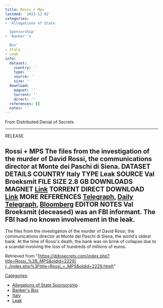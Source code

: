 ```yaml
---
title: Rossi + Mps
lastmod: '2023-12-02'
categories:
- 'Allegations of State

  Sponsorship'
- 'Banker''s

  Box'
- Italy
- Leak
info:
  dataset:
    country: ''
    type: ''
    source: ''
    size: ''
  download:
    magnet: ''
    torrent: ''
    direct: ''
  references: []
  notes: ''
---
```




From Distributed Denial of Secrets

---
RELEASE

**Rossi + MPS**
The files from the investigation of the murder of David Rossi, the communications director at Monte dei Paschi di Siena.
DATASET DETAILS
**COUNTRY** Italy
**TYPE** Leak
**SOURCE** Val Broeksmit
**FILE SIZE** 2.8 GB
DOWNLOADS
**MAGNET** [Link](magnet:?xt=urn:btih:1ED5A002CE3F6638BA2F9DC20608849947A9E6A3&dn=Rossi+++MPS&tr=udp://tracker.leechers-paradise.org:6969&tr=udp://zer0day.ch:1337&tr=udp://open.demonii.com:1337&tr=udp://tracker.coppersurfer.tk:6969&tr=udp://tracker.leechers-paradise.org:6969&tr=udp://open.demonii.com:1337&tr=udp://tracker.coppersurfer.tk:6969&tr=udp://tracker.openbittorrent.com:80&tr=udp://exodus.desync.com:6969&tr=udp://tracker.coppersurfer.tk:6969&tr=udp://tracker.leechers-paradise.org:6969&tr=udp://zer0day.ch:1337&tr=udp://open.demonii.com:1337&tr=udp://tracker.coppersurfer.tk:6969&tr=udp://tracker.leechers-paradise.org:6969&tr=udp://open.demonii.com:1337&tr=udp://tracker.coppersurfer.tk:6969&tr=udp://tracker.openbittorrent.com:80&tr=udp://exodus.desync.com:6969&tr=udp://open.demonii.com:1337&tr=udp://tracker.coppersurfer.tk:6969&tr=udp://tracker.leechers-paradise.org:6969&tr=udp://tracker.openbittorrent.com:80&tr=udp://open.demonii.com:1337&tr=udp://exodus.desync.com:6969&tr=udp://tracker.openbittorrent.com:80&tr=udp://exodus.desync.com:6969)
**TORRENT**
**DIRECT DOWNLOAD** [Link](https://data.ddosecrets.com/Rossi%20+%20MPS/)
MORE
**REFERENCES**
[Telegraph](https://www.telegraph.co.uk/news/2016/03/23/mysterious-death-of-italian-banking-executive-to-be-re-examined/), [Daily Telegraph](https://www.dailytelegraph.com.au/business/questions-over-spate-of-suicides-among-deutsche-bank-executives/news-story/a5c78b347192c143ccf2a9bf8c5f954e), [Bloomberg](https://www.bloomberg.com/news/features/2017-01-19/how-deutsche-bank-made-367-million-disappear)
**EDITOR NOTES**
Val Broeksmit (deceased) was an FBI informant. The FBI had no known involvement in the leak.
---

The files from the investigation of the murder of David Rossi, the
communications director at Monte dei Paschi di Siena, the world's oldest
bank. At the time of Rossi's death, the bank was on brink of collapse
due to a scandal involving the loss of hundreds of millions of euros.

Retrieved from
"[https://ddosecrets.com/index.php?title=Rossi_%2B_MPS&oldid=2229](../index.php%3Ftitle=Rossi_+_MPS&oldid=2229.html)"

[Categories](./Special:Categories.html "Special:Categories"):

- [Allegations of State
Sponsorship](./Category:Allegations_of_State_Sponsorship.html "Category:Allegations of State Sponsorship")
- [Banker's
Box](./Category:Banker's_Box.html "Category:Banker's Box")
- [Italy](./Category:Italy.html "Category:Italy")
- [Leak](./Category:Leak.html "Category:Leak")
